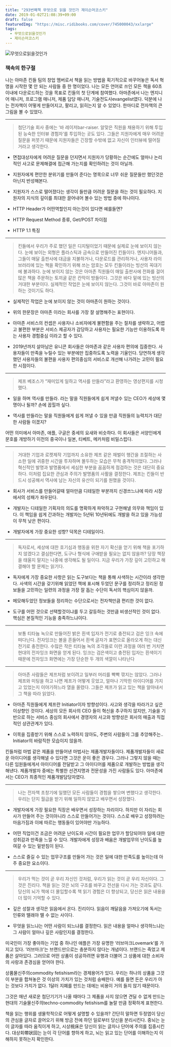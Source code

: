```yaml
---
title: "293번째책 무엇으로 읽을 것인가 제이슨머코스키"
date: 2019-01-02T21:08:39+09:00
draft: false
featuredImg: "https://misc.ridibooks.com/cover/745000043/xxlarge"
tags:
  - 무엇으로읽을것인가
  - 제이슨머코스키
---
```


![무엇으로읽을것인가](https://misc.ridibooks.com/cover/745000043/xxlarge)

### 책속의 한구절

나는 아마존 킨들 팀의 창업 멤버로서 책을 읽는 방법을 획기적으로 바꾸어놓은 독서 혁명을 시작한 몇 안 되는 사람들 중 한 명이었다. 나는 모든 언어로 쓰인 모든 책을 60초 이내에 다운로드하는 것을 목표로 킨들의 첫 단계에 참여했다. 아마존에서 나는 엔지니어 매니저, 프로그램 매니저, 제품 담당 매니저, 기술전도사evangelist였다. 덕분에 나는 전자책이 어떻게 만들어지고, 팔리고, 읽히는지 알 수 있었다. 한마디로 전자책의 큰 그림을 볼 수 있었다.

---
> 첨단기술 회사 중에는 ‘바 레이저bar-raiser. 알맞은 직원을 채용하기 위해 투입된 능숙한 인터뷰 경험자’를 투입하는 곳도 있다. 그들은 지원자에게 매우 어려운 질문을 퍼붓기 때문에 지원자들은 긴장할 수밖에 없고 자신이 인터뷰에 떨어질 거라고 생각한다.

* 면접대상자에게 어려운 질문을 던지면서 지원자가 당황하는 순간에도 얼마나 논리적인 사고로 문제해결에 접근해 가는지를 확인하려는 것이 아닐까.

* 지원자에게 편안한 분위기를 만들어 준다는 명목으로 너무 쉬운 질문들만 했던것은 아닌지 반성해본다.

* 지원자가 스스로 떨어졌다는 생각이 들만큼 어려운 질문을 하는 것이 필요하다. 지원자의 지식의 깊이를 최대한 끌어내어 볼수 있는 방법 중에 하나이다.

* HTTP Header가 어떤역할인지 아는것이 있다면 예를들면?

* HTTP Request Method 종류, Get/POST 차이점

* HTTP 1.1 특징

---
> 킨들에서 우리가 주로 했던 일은 디지털이었기 때문에 실제로 눈에 보이지 않는다. 눈에 보이는 외형은 플라스틱과 금속으로 만들어진 킨들이다. 엔지니어들과, 그들이 매달 출판사에 대금을 지불하거나, 다운로드를 관리하거나, 사용자 라이브러리에 있는 책을 확인하기 위해 쓰는 암호는 모두 킨들이라는 빙산의 꼭대기에 불과하다. 눈에 보이지 않는 것은 아마존 직원들이 매일 출판사에 전화를 걸어 많은 책을 주문하는 토끼굴 같은 칸막이 방들이다. 그것은 바다 밑에 있는 빙산의 거대한 부분이다. 실제적인 작업은 눈에 보이지 않는다. 그것이 바로 아마존이 원하는 것이기도 하다.

* 실제적인 작업은 눈에 보이지 않는 것이 아마존이 원하는 것이다.

* 위의 한문장은 아마존 이라는 회사를 가장 잘 설명해주는 표현이다.

* 아마존 서비스의 컨셉은 사용자나 소비자에게 불편함을 주는 절차를 생략하고, 어렵고 불편한 부분은 서비스 제공자가 감당하고 사용자는 필요한 기능만 이용하도록 하는 사용자 경험중심 이라고 할 수 있다.

* 2019년까지 살아남은 유니콘 회사들은 아마존과 같은 사용자 편의에 집중한다. 사용자들이 만족을 누릴수 있는 부분에만 집중하도록 노력을 기울인다. 당연하게 생각했던 사용자들의 불편을 사용자 편의중심의 서비스로 개선해 나가려는 고민이 필요한 시점이다.

---
> 제프 베조스가 “재미있게 일하고 역사를 만들라”라고 환영하는 영상편지를 시청했다.

* 일을 하며 역사를 만들라. 라는 말을 직원들에게 쉽게 꺼낼수 있는 CEO가 세상에 몇명이나 될까? 손에 꼽힐까 싶다.

* 역사를 만들라는 말을 직원들에게 쉽게 꺼낼 수 있을 만큼 직원들의 능력치가 대단한 사람들 이겠지?


어떤 의미에서 아마존, 애플, 구글은 중세의 요새와 비슷하다. 이 회사들은 서양인에게 문호를 개방하기 이전의 중국이나 일본, 티베트, 메카처럼 비밀스럽다.

---
> 거대한 기업과 로켓제작 기업까지 소유한 제프 같은 재벌이 행간을 조절하는 사소한 일에 귀중한 시간을 투자하며 몰두하는 모습은 무척 충격적이었다. 그러나 혁신적인 발명과 발명품에서 세심한 부분을 꼼꼼하게 점검하는 것은 대단히 중요하다. 이처럼 집요한 관심과 주의가 발명품의 사활을 결정한다. 제프는 킨들이 반드시 성공해서 역사에 남는 자신의 유산이 되기를 원했을 것이다.

* 회사가 서비스를 만들어갈때 얼마만큼 디테일한 부분까지 신경쓰느냐에 따라 시장에서의 성패가 좌우된다.

* 개발자는 디테일한 기획자의 의도를 명확하게 파악하고 구현해낼 의무와 책임이 있다. 이 책임을 쉽게 간과하는 개발자는 5년뒤 10년뒤에도 개발을 하고 있을 가능성이 무척 낮은 편이다.

* 개발자에게 가장 중요한 성향? 덕목은 디테일이다.

---
> 독자로서, 세상에 대한 호기심과 행동을 위한 자기 확신을 얻기 위해 책을 포기하지 않겠다고 결심한다면, 도구나 형식에 구애받을 필요는 없지 않을까? 당장 책장을 태울지 말지는 나중에 생각해도 될 일이다. 지금 우리가 가장 깊이 고민하고 해결해야 할 문제는 읽기다.

* 독자에게 가장 중요한 사항은 읽는 도구보다는 책을 통해 사색하는 시간이라 생각한다. 사색의 시간을 갖기위해 읽었던 책에 표시해 두었던 문구를 정리하고 정리된 정보들을 고민하는 일련의 과정을 가장 잘 돕는 수단이 독서의 핵심이지 않을까.

* 메모해두었던 정보들을 정리하는 수단으로서는 전자책만큼 편리한 것이 없다.

* 도구를 어떤 것으로 선택할것이냐를 두고 갈등하는 것만큼 비생산적인 것이 없다. 핵심은 본질적인 기능을 충족하느냐이다.

---
> 보통 티타늄 녹으로 만들어진 밝은 흰색 입자가 전기로 충전되고 검은 잉크 속에 떠다닌다. 전자잉크는 볼을 흔들어서 흰색 글자가 표면으로 올라오게 하는 대신 전기로 충전한다. 수많은 작은 티타늄 녹의 조각들로 이런 과정을 여러 번 거치면 현대의 전자잉크 화면을 얻게 된다. 잉크는 검은색이고 충전된 입자는 흰색이기 때문에 전자잉크 화면에는 가장 단순한 두 개의 색깔이 나타난다

---
> 아마존 사람들은 제프처럼 보이려고 일부러 머리를 빡빡 깎지는 않았다. 그러나 제프와 미팅을 하고 나면 제프가 어떻게 웃었고, 얼마나 기막힌 아이디어를 가지고 있었는지 이야기하느라 열을 올렸다. 그들은 제프가 읽고 있는 책을 알아내서 그 책을 따라 읽었다.

* 아마존 직원들에게 제프란 Initiator이자 방향성이다. 사고와 생각을 따라가고 싶은 이상향인 것이다. 세상의 모든 회사의 CEO 들이 혁신을 추구하지 않지만, 기술을 기반으로 하는 서비스 중심의 회사에서 경영자의 사고와 방향성은 회사의 매출과 직접적인 상관관계가 있다.

* 이목을 집중받기 위해 스스로 노력하지 않아도, 주변의 사람들이 그를 추앙해주는.. Initiator의 바람직한 모습이지 않을까.


킨들처럼 마법 같은 제품을 만들어낸 마법사는 제품개발자들이다. 제품개발자들이 새로운 아이디어를 생각해낼 수 있다면 그것은 운이 좋은 경우다. 그러나 그렇지 않을 때는 다른 임원들에게서 아이디어를 전달받고 그 아이디어를 제품으로 개발하는 방법을 생각해낸다. 제품개발자 중에는 특별한 선견지명과 전문성을 가진 사람들도 있다. 아마존에서는 CEO가 최종적인 제품개발담당자였다.


---
> 나는 전자책 초창기에 일했던 모든 사람들이 경험을 쌓으며 변했다고 생각한다. 우리는 단지 월급을 받기 위해 일하지 않았고 배우면서 성장했다.

* 개발자에게 가장 필요한 직장은 배우면서 성장하는 자리이다. 하지만 이 자리는 회사가 만들어 주는 것이아니라 스스로 만들어가는 것이다. 스스로 배우고 성장하려는 마음가짐과 이에 따르는 행동들이 있어야만 가능하다.

* 어떤 직업이건 조금은 어려운 난이도와 시간이 필요한 업무가 할당되어야 일에 대한 성취감과 만족을 느낄 수 있다. 개발자에게 성장과 배움은 개발업무의 난이도를 높여갈 수 있는 밑받침이 된다.

* 스스로 즐길 수 있는 업무구조를 만들어 가는 것은 일에 대한 만족도를 높이는데 아주 중요한 요소이다.

---
> 우리가 먹는 것이 곧 우리 자신인 것처럼, 우리가 읽는 것이 곧 우리 자신이다. 그것은 진리다. 책을 읽는 것은 뇌의 구조를 바꾸고 전선을 다시 가는 것과도 같다. 당신의 뇌가 책에 더 몰입할수록 책 읽기 경험은 더 향상되고, 당신은 읽은 내용을 더 많이 기억할 수 있다.

* 깊은 성찰과 생각은 읽음에서 온다. 진리이다. 읽음이 깨달음을 가져오기에 독서는 인류와 뗄래야 뗄 수 없는 사이다.

* 무엇을 읽느냐는 어떤 사람이 되느냐를 결정한다. 읽은 내용을 얼마나 생각하느냐는 그 사람이 얼마나 깊은 사람인지를 결정한다.


미국인이 가장 좋아하는 기업 중 하나인 애플은 가장 유명한 ‘러브마크Lovemark’를 가지고 있다. ‘러브마크’는 브랜드만으로는 충분하지 않다는 개념이다. 브랜드는 죽었고 제품은 살아있다. 그러므로 어떤 상품이 성공하려면 유행과 더불어 그 상품에 대한 소비자의 사랑과 존경심을 얻어야 한다.


상품물신주의commodity fetishism라는 경제용어가 있다. 우리는 하나의 상품을 그것이 부분을 합쳐놓은 것 이상의 가치가 있는 것처럼 숭배한다. 예를 들면 돈은 우리가 아는 것보다 가치가 없다. 1달러 지폐를 만드는 데에는 비용이 거의 들지 않기 때문이다.


그것은 매년 새로운 첨단기기가 나올 때마다 그 제품을 사지 않으면 견딜 수 없게 만드는 현대의 기술물신주의techno-commodity fetishism를 놀랄 만큼 정확하게 표현한다.


책을 읽는 행위를 생물학적으로 어떻게 설명할 수 있을까? 간단히 말하면 두정엽이 당신의 관심을 글자로 끌어오기 위해 방금 전에 하던 일로부터 당신을 분리시킨다. 중뇌는 눈이 글자를 따라 움직이게 하고, 시상視床은 당신이 읽는 글자나 단어에 주의를 집중시킨다. 대상회帶狀回는 눈이 각 단어를 향하게 하고, 뇌는 읽고 있는 단어를 이해하는지 이해하지 못하는지 확인한다.
